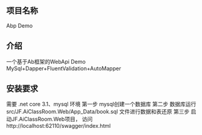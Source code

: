 ## 项目名称 
Abp Demo
## 介绍
一个基于Ab框架的WebApi Demo
MySql+Dapper+FluentValidation+AutoMapper
## 安装要求
需要 .net core 3.1、mysql 环境
第一步 mysql创建一个数据库
第二步 数据库运行 src/JF.AiClassRoom.Web/App_Data/book.sql 文件进行数据和表还原
第三步 启动JF.AiClassRoom.Web项目， 访问 http://localhost:62110/swagger/index.html




